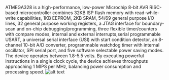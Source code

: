 ATMEGA328 is a high-performance, low-power Microchip 8-bit AVR RISC-based microcontroller combines 32KB ISP flash memory with read-while-write capabilities, 1KB EEPROM, 2KB SRAM, 54/69 general purpose I/O lines, 32 general purpose working registers, a JTAG interface for boundary-scan and on-chip debugging/programming, three flexible timer/counters with compare modes, internal and external interrupts,serial programmable USART, a universal serial interface (USI) with start condition detector, an 8-channel 10-bit A/D converter, programmable watchdog timer with internal oscillator, SPI serial port, and five software selectable power saving modes. The device operates between 1.8-5.5 volts. By executing powerful instructions in a single clock cycle, the device achieves throughputs approaching 1 MIPS per MHz, balancing power consumption and processing speed.
![alt text](ATmega328P-PU-PIN-Diagram-connection-configration.jpg)
